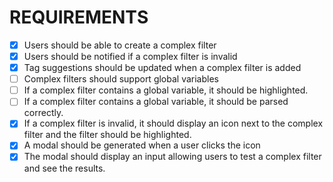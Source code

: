 # REQUIREMENTS
- [x] Users should be able to create a complex filter
- [x] Users should be notified if a complex filter is invalid
- [x] Tag suggestions should be updated when a complex filter is added
- [ ] Complex filters should support global variables
- [ ] If a complex filter contains a global variable, it should be highlighted.
- [ ] If a complex filter contains a global variable, it should be parsed correctly.
- [x] If a complex filter is invalid, it should display an icon next to the complex filter and the filter should be highlighted.
- [x] A modal should be generated when a user clicks the icon
- [x] The modal should display an input allowing users to test a complex filter and see the results.